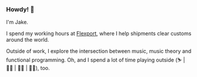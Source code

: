 ### Howdy! 🤠
I'm Jake.

I spend my working hours at [Flexport](https://www.flexport.com), where I help shipments clear customs around the world.

Outside of work, I explore the intersection between music, music theory and functional programming. Oh, and I spend a lot of time playing outside (⛷ | 🚴‍♂️ | 🧗‍♂️ | 🚶‍♂️), too.
